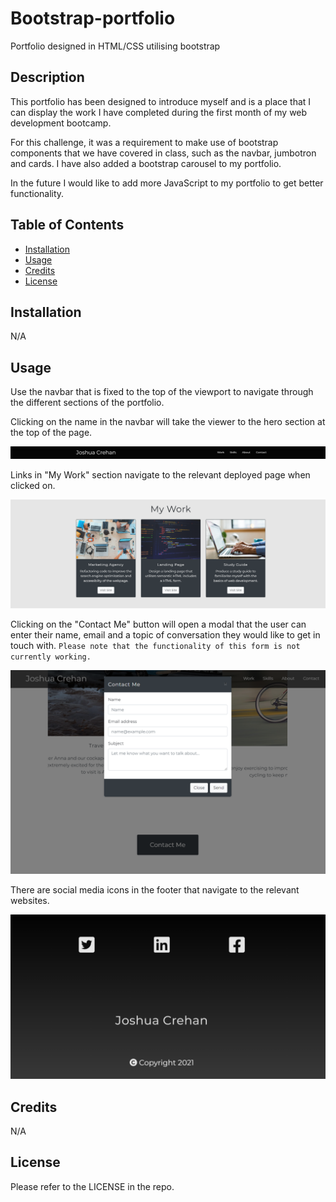 # Bootstrap-portfolio
Portfolio  designed in HTML/CSS utilising bootstrap 


## Description
This portfolio has been designed to introduce myself and is a place that I can display the work I have completed during the first month of my web development bootcamp.

For this challenge, it was a requirement to make use of bootstrap components that we have covered in class, such as the navbar, jumbotron and cards. I have also added a bootstrap carousel to my portfolio.

In the future I would like to add more JavaScript to my portfolio to get better functionality.


## Table of Contents
- [Installation](#Installation)
- [Usage](#Usage)
- [Credits](#Credits)
- [License](#License)


## Installation
N/A


## Usage
Use the navbar that is fixed to the top of the viewport to navigate through the different sections of the portfolio.

Clicking on the name in the navbar will take the viewer to the hero section at the top of the page.

![navbar](./images/readme-photos/navbar.png)


Links in "My Work" section navigate to the relevant deployed page when clicked on.

![My Work](./images/readme-photos/myWork.PNG)


Clicking on the "Contact Me" button will open a modal that the user can enter their name, email and a topic of conversation they would like to get in touch with. ```Please note that the functionality of this form is not currently working. ```

![Contact Me Modal](./images/readme-photos/contactMe.PNG)


There are social media icons in the footer that navigate to the relevant websites.

![Footer](./images/readme-photos/footer.PNG)


## Credits
N/A


## License
Please refer to the LICENSE in the repo.
